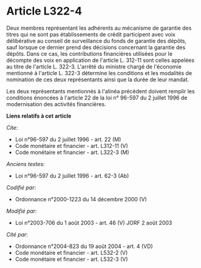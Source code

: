 # Article L322-4

Deux membres représentant les adhérents au mécanisme de garantie des titres qui ne sont pas établissements de crédit
participent avec voix délibérative au conseil de surveillance du fonds de garantie des dépôts, sauf lorsque ce dernier prend
des décisions concernant la garantie des dépôts. Dans ce cas, les contributions financières utilisées pour le décompte des
voix en application de l'article L. 312-11 sont celles appelées au titre de l'article L. 322-3. L'arrêté du ministre chargé
de l'économie mentionné à l'article L. 322-3 détermine les conditions et les modalités de nomination de ces deux
représentants ainsi que la durée de leur mandat.

Les deux représentants mentionnés à l'alinéa précédent doivent remplir les conditions énoncées à l'article 22 de la loi n°
96-597 du 2 juillet 1996 de modernisation des activités financières.

**Liens relatifs à cet article**

_Cite_:

  - Loi n°96-597 du 2 juillet 1996 - art. 22 (M)
  - Code monétaire et financier - art. L312-11 (V)
  - Code monétaire et financier - art. L322-3 (M)

_Anciens textes_:

  - Loi n°96-597 du 2 juillet 1996 - art. 62-3 (Ab)

_Codifié par_:

  - Ordonnance n°2000-1223 du 14 décembre 2000 (V)

_Modifié par_:

  - Loi n°2003-706 du 1 août 2003 - art. 46 (V) JORF 2 août 2003

_Cité par_:

  - Ordonnance n°2004-823 du 19 août 2004 - art. 4 (VD)
  - Code monétaire et financier - art. L532-2 (V)
  - Code monétaire et financier - art. L532-3 (V)
